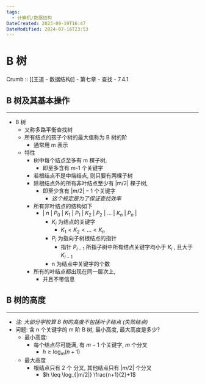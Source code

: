 ```yaml
---
tags:
  - 计算机/数据结构
DateCreated: 2023-09-19T16:47
DateModified: 2024-07-16T23:53
---
```

# B 树

Crumb :: [[王道 - 数据结构]] - 第七章 - 查找 - 7.4.1

## B 树及其基本操作
---
- B 树
  - 又称多路平衡查找树
  - 所有结点的孩子个树的最大值称为 B 树的阶
	- 通常用 m 表示
  - 特性
	- 树中每个结点至多有 m 棵子树,
	  - 即至多含有 m-1 个关键字
	- 若根结点不是中端结点, 则只要有两棵子树
	- 除根结点外的所有非叶结点至少有 |m/2| 棵子树,
	  - 即至少含有 $|m/2|-1$ 个关键字
		- *这个规定是为了保证查找效率*
	- 所有非叶结点的结构如下
	  - | $n$ | $P_{0}$ | $K_{1}$ | $P_{1}$ | $K_{2}$ | $P_{2}$ | … | $K_{n}$ | $P_{n}$ |
		- $K_{i}$ 为结点的关键字
		  - $K_{1} < K_{2} < \dots < K_{n}$
		- $P_{i}$ 为指向子树根结点的指针
		  - 指针 $P_{i-1}$ 所指子树中所有结点关键字均小于 $K_{i}$ , 且大于 $K_{i-1}$
		- n 为结点中关键字的个数
	- 所有的叶结点都出现在同一层次上,
	  - 并且不带信息

## B 树的高度
---
- *注: 大部分学校算 B 树的高度不包括叶子结点 (失败结点)*
- 问题: 含 n 个关键字的 m 阶 B 树, 最小高度, 最大高度是多少?
  - 最小高度:
	- 每个结点尽可能满, 有 $m-1$ 个关键字, $m$ 个分叉
	  - $h \geq \log_{m}(n+1)$
  - 最大高度
	- 根结点只有 2 个 分叉, 其他结点只有 $|m/2|$ 个分叉
	  - $h \leq \log_{|m/2|} \frac{n+1}{2}+1$
